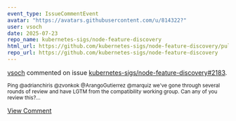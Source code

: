 ```yaml
---
event_type: IssueCommentEvent
avatar: "https://avatars.githubusercontent.com/u/814322?"
user: vsoch
date: 2025-07-23
repo_name: kubernetes-sigs/node-feature-discovery
html_url: https://github.com/kubernetes-sigs/node-feature-discovery/pull/2183
repo_url: https://github.com/kubernetes-sigs/node-feature-discovery
---
```


<a href='https://github.com/vsoch' target='_blank'>vsoch</a> commented on issue <a href='https://github.com/kubernetes-sigs/node-feature-discovery/pull/2183' target='_blank'>kubernetes-sigs/node-feature-discovery#2183</a>.

<small>Ping @adrianchiris @zvonkok @ArangoGutierrez @marquiz we've gone through several rounds of review and have LGTM from the compatibility working group. Can any of you review this?...</small>

<a href='https://github.com/kubernetes-sigs/node-feature-discovery/pull/2183' target='_blank'>View Comment</a>